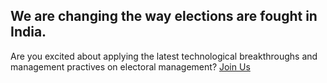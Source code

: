 ## We are changing the way elections are fought in India.

Are you excited about applying the latest technological breakthroughs and management practives on electoral management? [Join Us](mailto:hello@ipai.in)
